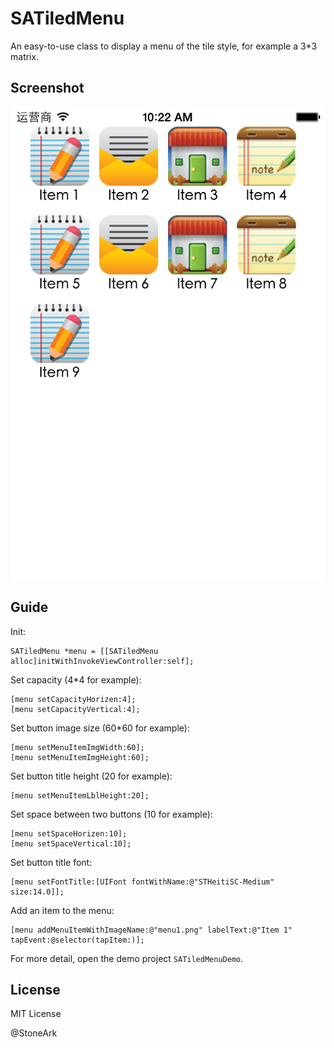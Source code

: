 SATiledMenu
===========

An easy-to-use class to display a menu of the tile style, for example a 3*3 matrix.

## Screenshot

![screenshot](https://raw.githubusercontent.com/stoneark/SATiledMenu/master/screenshot.png)

## Guide

Init:

```
SATiledMenu *menu = [[SATiledMenu alloc]initWithInvokeViewController:self];
```

Set capacity (4*4 for example):

```
[menu setCapacityHorizen:4];
[menu setCapacityVertical:4];
```

Set button image size (60*60 for example):

```
[menu setMenuItemImgWidth:60];
[menu setMenuItemImgHeight:60];
```

Set button title height (20 for example):

```
[menu setMenuItemLblHeight:20];
```

Set space between two buttons (10 for example):

```
[menu setSpaceHorizen:10];
[menu setSpaceVertical:10];
```

Set button title font:

```
[menu setFontTitle:[UIFont fontWithName:@"STHeitiSC-Medium" size:14.0]];
```

Add an item to the menu:

```    
[menu addMenuItemWithImageName:@"menu1.png" labelText:@"Item 1" tapEvent:@selector(tapItem:)];
```

For more detail, open the demo project ```SATiledMenuDemo```.

## License

MIT License

@StoneArk